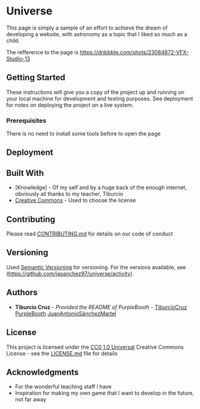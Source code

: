 # Universe

This page is simply a sample of an effort to achieve the dream of developing a website, with astronomy as a topic that I liked so much as a child.

The refference to the page is https://dribbble.com/shots/23084872-VFX-Studio-13

## Getting Started

These instructions will give you a copy of the project up and running on
your local machine for development and testing purposes. See deployment
for notes on deploying the project on a live system.

### Prerequisites

There is no need to install some tools before to open the page

## Deployment



## Built With

  - [Knowledge] - Of my self and by a huge back of the enough internet, obviously all thanks to my teacher, Tiburcio
  - [Creative Commons](https://creativecommons.org/) - Used to choose
    the license

## Contributing

Please read [CONTRIBUTING.md](CONTRIBUTING.md) for details on our code
of conduct

## Versioning

Used [Semantic Versioning](http://semver.org/) for versioning. For the versions
available, see (https://github.com/jasanchez97/universe/activity).

## Authors

  - **Tiburcio Cruz** - *Provided the README of PurpleBooth* -
    [TiburcioCruz](repositorio)
    [PurpleBooth](https://github.com/PurpleBooth)
    [JuanAntonioSánchezMartel](https://github.com/jasanchez97)

## License

This project is licensed under the [CC0 1.0 Universal](LICENSE.md)
Creative Commons License - see the [LICENSE.md](LICENSE.md) file for
details

## Acknowledgments

  - For the wonderful teaching staff I have
  - Inspiration for making my own game that I want to develop in the future, not far away